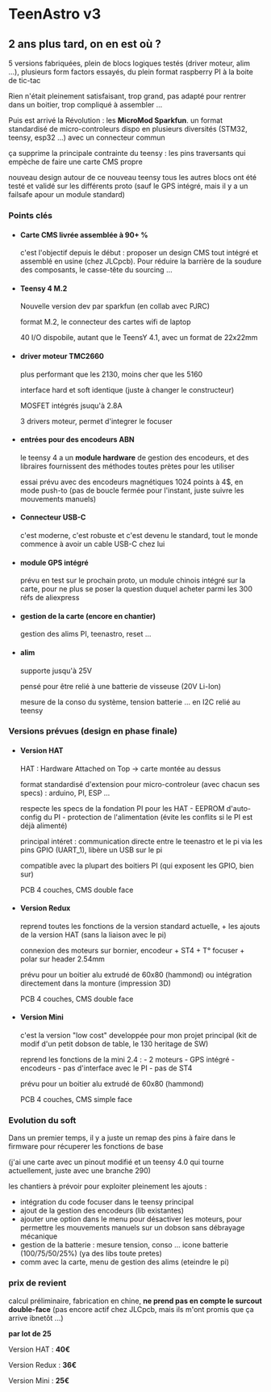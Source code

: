 # TeenAstro v3

## 2 ans plus tard, on en est où ?
5 versions fabriquées, plein de blocs logiques testés (driver moteur, alim ...), plusieurs form factors essayés, du plein format raspberry PI à la boite de tic-tac

Rien n'était pleinement satisfaisant, trop grand, pas adapté pour rentrer dans un boitier, trop compliqué à assembler ...

Puis est arrivé la Révolution : les **MicroMod Sparkfun**. 
un format standardisé de micro-controleurs dispo en plusieurs diversités (STM32, teensy, esp32 ...) avec un connecteur commun

ça supprime la principale contrainte du teensy : les pins traversants qui empèche de faire une carte CMS propre

nouveau design autour de ce nouveau teensy
tous les autres blocs ont été testé et validé sur les différents proto (sauf le GPS intégré, mais il y a un failsafe apour un module standard)

### Points clés

- #### Carte CMS livrée assemblée à 90+ %
	c'est l'objectif depuis le début : proposer un design CMS tout intégré et assemblé en usine (chez JLCpcb). Pour réduire la barrière de la soudure des composants, le casse-tête du sourcing ...

- #### Teensy 4 M.2
	Nouvelle version dev par sparkfun (en collab avec PJRC)

	format M.2, le connecteur des cartes wifi de laptop

	40 I/O dispobile, autant que le TeensY 4.1, avec un format de 22x22mm

- #### driver moteur TMC2660
	plus performant que les 2130, moins cher que les 5160
	
	interface hard et soft identique (juste à changer le constructeur)
	
	MOSFET intégrés jsuqu'à 2.8A
	
	3 drivers moteur, permet d'integrer le focuser

- #### entrées pour des encodeurs ABN
	le teensy 4 a  un **module hardware** de gestion des encodeurs, et des libraires fournissent des méthodes toutes prètes pour les utiliser

	essai prévu avec des encodeurs magnétiques 1024 points à 4$, en mode push-to (pas de boucle fermée pour l'instant, juste suivre les mouvements manuels)

- #### Connecteur USB-C
	c'est moderne, c'est robuste et c'est devenu le standard, tout le monde commence à avoir un cable USB-C chez lui

- #### module GPS intégré
	prévu en test sur le prochain proto, un module chinois intégré sur la carte, pour ne plus se poser la question duquel acheter parmi les 300 réfs de aliexpress

- #### gestion de la carte (encore en chantier)
	gestion des alims PI, teenastro, reset ...

- #### alim
	supporte jusqu'à 25V

	pensé pour être relié à une batterie de visseuse (20V Li-Ion)

	mesure de la conso du système, tension batterie ... en I2C relié au teensy

### Versions prévues (design en phase finale)

- #### Version HAT
	HAT : Hardware Attached on Top -> carte montée au dessus

	format standardisé d'extension pour micro-controleur (avec chacun ses specs) : arduino, PI, ESP ...

	respecte les specs de la fondation PI pour les HAT
		- EEPROM d'auto-config du PI
		- protection de l'alimentation (évite les conflits si le PI est déjà alimenté)

	principal intéret : communication directe entre le teenastro et le pi via les pins GPIO (UART_1), libère un USB sur le pi

	compatible avec la plupart des boitiers PI (qui exposent les GPIO, bien sur)

	PCB 4 couches, CMS double face
	
- #### Version Redux
	reprend toutes les fonctions de la version standard actuelle, + les ajouts de la version HAT (sans la liaison avec le pi)

	connexion des moteurs sur bornier, encodeur + ST4 + T° focuser + polar sur header 2.54mm
	
	prévu pour un boitier alu extrudé de 60x80 (hammond) ou intégration directement dans la monture (impression 3D)

	PCB 4 couches, CMS double face

- #### Version Mini
	c'est la version "low cost" developpée pour mon projet principal (kit de modif d'un petit dobson de table, le 130 heritage de SW)

	reprend les fonctions de la mini 2.4 :
		- 2 moteurs
		- GPS intégré
		- encodeurs
		- pas d'interface avec le PI
		- pas de ST4

	prévu pour un boitier alu extrudé de 60x80 (hammond)

	PCB 4 couches, CMS simple face

### Evolution du soft
Dans un premier temps, il y a juste un remap des pins à faire dans le firmware pour récuperer les fonctions de base

(j'ai une carte avec un pinout modifié et un teensy 4.0 qui tourne actuellement, juste avec une branche 290)

les chantiers à prévoir pour exploiter pleinement les ajouts :

- intégration du code focuser dans le teensy principal
- ajout de la gestion des encodeurs (lib existantes)
- ajouter une option dans le menu pour désactiver les moteurs, pour permettre les mouvements manuels sur un dobson sans débrayage mécanique
- gestion de la batterie : mesure tension, conso ... icone batterie (100/75/50/25%) (ya des libs toute pretes)
- comm avec la carte, menu de gestion des alims (eteindre le pi)


### prix de revient 

calcul préliminaire, fabrication en chine, **ne prend pas en compte le surcout double-face** (pas encore actif chez JLCpcb, mais ils m'ont promis que ça arrive ibnetôt ...)

**par lot de 25**

Version HAT : **40€**

Version Redux : **36€**

Version Mini : **25€**
